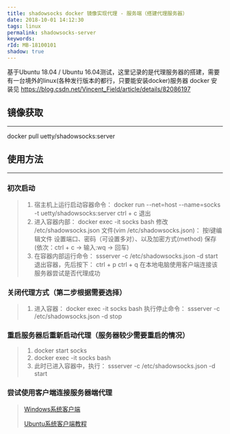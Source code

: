 ```yaml
---
title: shadowsocks docker 镜像实现代理 - 服务端（搭建代理服务器）
date: 2018-10-01 14:12:30
tags: linux
permalink: shadowsocks-server
keywords: 
rId: MB-18100101
shadow: true
---
```


基于Ubuntu 18.04 / Ubuntu 16.04测试，这里记录的是代理服务器的搭建，需要有一台境外的linux(各种发行版本的都行，只要能安装docker)服务器
docker 安装见 https://blog.csdn.net/Vincent_Field/article/details/82086197

## 镜像获取
-------------

docker pull uetty/shadowsocks:server

## 使用方法
-------------
### 初次启动

> 1. 宿主机上运行启动容器命令：
>    docker run --net=host --name=socks -t uetty/shadowsocks:server
>    ctrl + c 退出
> 2. 进入容器内部：
>    docker exec -it socks bash
>    修改 /etc/shadowsocks.json 文件(vim /etc/shadowsocks.json)：
>    按i键编辑文件
>    设置端口、密码（可设置多对）、以及加密方式(method)
>    保存(依次：ctrl + c  ->  输入:wq  ->  回车)
> 3. 在容器内部运行命令：
>    ssserver -c /etc/shadowsocks.json -d start
>    退出容器，先后按下：
>    ctrl + p     ctrl + q
在本地电脑使用客户端连接该服务器尝试是否代理成功

### 关闭代理方式（第二步根据需要选择）

> 1. 进入容器：
>    docker exec -it socks bash
>    执行停止命令：
>    ssserver -c /etc/shadowsocks.json -d stop

### 重启服务器后重新启动代理（服务器较少需要重启的情况）

> 1. docker start socks
> 2. docker exec -it socks bash
> 3. 此时已进入容器中，执行：
>    ssserver -c /etc/shadowsocks.json -d start

### 尝试使用客户端连接服务器端代理

> [Windows系统客户端](https://raw.githubusercontent.com/Uetty/uetty.github.io/master/blog/影梭Win.zip)
>
> [Ubuntu系统客户端教程](./2018-09-21_shadowsocks.md)
